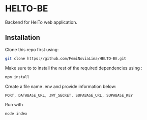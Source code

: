 # HELTO-BE

Backend for HelTo web application.

## Installation
Clone this repo first using:
```sh
git clone https://github.com/FemiNoviaLina/HELTO-BE.git
```

Make sure to to install the rest of the required dependencies using :
```sh
npm install
```

Create a file name .env and provide information below:
```
PORT, DATABASE_URL, JWT_SECRET, SUPABASE_URL, SUPABASE_KEY
```

Run with 
```sh
node index
```
